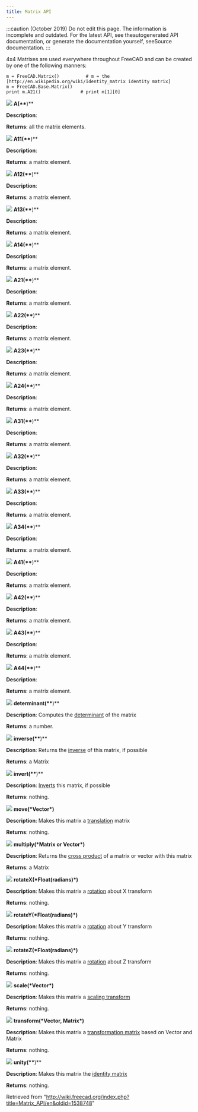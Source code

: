 ```yaml
---
title: Matrix API
---
```


:::caution
(October 2019) Do not edit this page. The information is incomplete and outdated. For the latest API, see theautogenerated API documentation, or generate the documentation yourself, seeSource documentation.
:::

4x4 Matrixes are used everywhere throughout FreeCAD and can be created by one of the following manners:

```
m = FreeCAD.Matrix()          # m = the [http://en.wikipedia.org/wiki/Identity_matrix identity matrix]
m = FreeCAD.Base.Matrix()
print m.A21()               # print m[1][0]

```

![](/images/Method.png) **A(\*\***)\*\*

**Description**:

**Returns**: all the matrix elements.

![](/images/Method.png) **A11(\*\***)\*\*

**Description**:

**Returns**: a matrix element.

![](/images/Method.png) **A12(\*\***)\*\*

**Description**:

**Returns**: a matrix element.

![](/images/Method.png) **A13(\*\***)\*\*

**Description**:

**Returns**: a matrix element.

![](/images/Method.png) **A14(\*\***)\*\*

**Description**:

**Returns**: a matrix element.

![](/images/Method.png) **A21(\*\***)\*\*

**Description**:

**Returns**: a matrix element.

![](/images/Method.png) **A22(\*\***)\*\*

**Description**:

**Returns**: a matrix element.

![](/images/Method.png) **A23(\*\***)\*\*

**Description**:

**Returns**: a matrix element.

![](/images/Method.png) **A24(\*\***)\*\*

**Description**:

**Returns**: a matrix element.

![](/images/Method.png) **A31(\*\***)\*\*

**Description**:

**Returns**: a matrix element.

![](/images/Method.png) **A32(\*\***)\*\*

**Description**:

**Returns**: a matrix element.

![](/images/Method.png) **A33(\*\***)\*\*

**Description**:

**Returns**: a matrix element.

![](/images/Method.png) **A34(\*\***)\*\*

**Description**:

**Returns**: a matrix element.

![](/images/Method.png) **A41(\*\***)\*\*

**Description**:

**Returns**: a matrix element.

![](/images/Method.png) **A42(\*\***)\*\*

**Description**:

**Returns**: a matrix element.

![](/images/Method.png) **A43(\*\***)\*\*

**Description**:

**Returns**: a matrix element.

![](/images/Method.png) **A44(\*\***)\*\*

**Description**:

**Returns**: a matrix element.

![](/images/Method.png) **determinant(\*\***)\*\*

**Description**: Computes the [determinant](http://en.wikipedia.org/wiki/Determinant) of the matrix

**Returns**: a number.

![](/images/Method.png) **inverse(\*\***)\*\*

**Description**: Returns the [inverse](http://en.wikipedia.org/wiki/Inverse_matrix) of this matrix, if possible

**Returns**: a Matrix

![](/images/Method.png) **invert(\*\***)\*\*

**Description**: [Inverts](http://en.wikipedia.org/wiki/Inverse_matrix) this matrix, if possible

**Returns**: nothing.

![](/images/Method.png) **move(\***Vector**\*)**

**Description**: Makes this matrix a [translation](http://en.wikipedia.org/wiki/Translation_%28geometry%29) matrix

**Returns**: nothing.

![](/images/Method.png) **multiply(\***Matrix or Vector**\*)**

**Description**: Returns the [cross product](http://en.wikipedia.org/wiki/Cross_product) of a matrix or vector with this matrix

**Returns**: a Matrix

![](/images/Method.png) **rotateX(\***Float(radians)**\*)**

**Description**: Makes this matrix a [rotation](http://en.wikipedia.org/wiki/Rotation_%28mathematics%29) about X transform

**Returns**: nothing.

![](/images/Method.png) **rotateY(\***Float(radians)**\*)**

**Description**: Makes this matrix a [rotation](http://en.wikipedia.org/wiki/Rotation_%28mathematics%29) about Y transform

**Returns**: nothing.

![](/images/Method.png) **rotateZ(\***Float(radians)**\*)**

**Description**: Makes this matrix a [rotation](http://en.wikipedia.org/wiki/Rotation_%28mathematics%29) about Z transform

**Returns**: nothing.

![](/images/Method.png) **scale(\***Vector**\*)**

**Description**: Makes this matrix a [scaling transform](http://en.wikipedia.org/wiki/Scaling_matrix)

**Returns**: nothing.

![](/images/Method.png) **transform(\***Vector, Matrix**\*)**

**Description**: Makes this matrix a [transformation matrix](http://en.wikipedia.org/wiki/Transformation_matrix) based on Vector and Matrix

**Returns**: nothing.

![](/images/Method.png) **unity(\*\***)\*\*

**Description**: Makes this matrix the [identity matrix](http://en.wikipedia.org/wiki/Identity_matrix)

**Returns**: nothing.

Retrieved from "<http://wiki.freecad.org/index.php?title=Matrix_API/en&oldid=1538748>"
